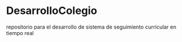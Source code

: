 # DesarrolloColegio
repositorio para el desarrollo de sistema de seguimiento curricular en tiempo real
